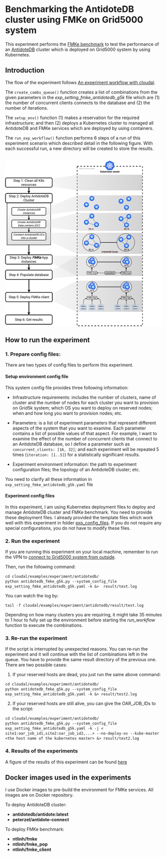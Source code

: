 # Benchmarking the AntidoteDB cluster using FMKe on Grid5000 system
This experiment performs the [FMKe benchmark](https://github.com/ntlinh16/FMKe) to test the performance of an [AntidoteDB](https://www.antidotedb.eu/) cluster which is deployed on Grid5000 system by using Kubernetes.

## Introduction

The flow of the experiment follows [An experiment workflow with cloudal](https://github.com/ntlinh16/cloudal/blob/master/docs/technical_detail.md#an-experiment-workflow-with-cloudal).

The `create_combs_queue()` function creates a list of combinations from the given parameters in the _exp_setting_fmke_antidotedb_g5k_ file which are (1) the number of concurrent clients connects to the database and (2) the number of iterations.

The `setup_env()` function (1) makes a reservation for the required infrastructure; and then (2) deploys a Kubernetes cluster to managed all AntidoteDB and FMKe services which are deployed by using containers.

The `run_exp_workflow()` function performs 6 steps of a run of this experiment scenario which described detail in the following figure. With each successful run, a new directory will be created to store the results.

<p align="center">
    <br>
    <img src="https://raw.githubusercontent.com/ntlinh16/cloudal/master/images/exp_fmke_antidotedb_workflow.png" width="600"/>
    <br>
<p>
                

## How to run the experiment

### 1. Prepare config files:
There are two types of config files to perform this experiment.

#### Setup environment config file
This system config file provides three following information:

* Infrastructure requirements: includes the number of clusters, name of cluster and the number of nodes for each cluster you want to provision on Grid5k system; which OS you want to deploy on reserved nodes; when and how long you want to provision nodes; etc.

* Parameters: is a list of experiment parameters that represent different aspects of the system that you want to examine. Each parameter contains a list of possible values of that aspect. For example, I want to examine the effect of the number of concurrent clients that connect to an AntidoteDB database, so I define a parameter such as `concurrent_clients: [16, 32]`; and each experiment
will be repeated 5 times (`iteration: [1..5]`) for a statistically significant results.

* Experiment environment information: the path to experiment configuration files; the topology of an AntidoteDB cluster; etc.

You need to clarify all these information in `exp_setting_fmke_antidotedb_g5k.yaml` file

#### Experiment config files 

In this experiment, I am using Kubernetes deployment files to deploy and manage AntidoteDB cluster and FMKe benchmark. You need to provide these deployment files. I already provided the template files which work well with this experiment in folder [exp_config_files](https://github.com/ntlinh16/cloudal/tree/master/examples/experiment/antidotedb/exp_config_files). If you do not require any special configurations, you do not have to modify these files.

### 2. Run the experiment
If you are running this experiment on your local machine, remember to run the VPN to [connect to Grid5000 system from outside](https://github.com/ntlinh16/cloudal/blob/master/docs/g5k_k8s_setting.md).

Then, run the following command:

```
cd cloudal/examples/experiment/antidotedb/
python antidotedb_fmke_g5k.py --system_config_file exp_setting_fmke_antidotedb_g5k.yaml -k &>  result/test.log
```

You can watch the log by:

```
tail -f cloudal/examples/experiment/antidotedb/result/test.log
```
Depending on how many clusters you are requiring, it might take 35 minutes to 1 hour to fully set up the environment before starting the _run_workflow_ function to execute the combinations.

### 3. Re-run the experiment
If the script is interrupted by unexpected reasons. You can re-run the experiment and it will continue with the list of combinations left in the queue. You have to provide the same result directory of the previous one. There are two possible cases:

1. If your reserved hosts are dead, you just run the same above command:
```
cd cloudal/examples/experiment/antidotedb/
python antidotedb_fmke_g5k.py --system_config_file exp_setting_fmke_antidotedb_g5k.yaml -k &> result/test2.log
```

2. If your reserved hosts are still alive, you can give the OAR_JOB_IDs to the script:
```
cd cloudal/examples/experiment/antidotedb/
python antidotedb_fmke_g5k.py --system_config_file exp_setting_fmke_antidotedb_g5k.yaml -k -j < site1:oar_job_id1,site2:oar_job_id2,...> --no-deploy-os --kube-master <the host name of the kubernetes master> &> result/test2.log
```

### 4. Results of the experiments

A figure of the results of this experiment can be found [here](https://github.com/ntlinh16/cloudal/tree/master/examples/experiment/antidotedb/results)


## Docker images used in the experiments

I use Docker images to pre-build the environment for FMKe services. All images are on Docker repository.

To deploy AntidoteDB cluster:

* **antidotedb/antidote:latest**
* **peterzel/antidote-connect**

To deploy FMKe benchmark:

* **ntlinh/fmke**
* **ntlinh/fmke_pop**
* **ntlinh/fmke_client**